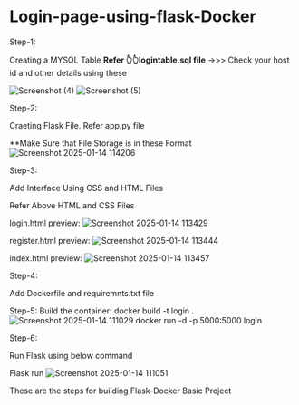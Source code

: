 # Login-page-using-flask-Docker
Step-1:

Creating a MYSQL Table
**Refer 👆👆logintable.sql file**
->>> Check your host id and other details using these

![Screenshot (4)](https://github.com/user-attachments/assets/de96285c-e6d8-403a-acf1-eed976766583)
![Screenshot (5)](https://github.com/user-attachments/assets/625b065f-0d36-4f8d-9104-76ee424679df)

Step-2:

Craeting Flask File.
Refer app.py file

**Make Sure that File Storage is in these Format
![Screenshot 2025-01-14 114206](https://github.com/user-attachments/assets/a03ad9f9-22c8-4bf4-b6b6-f962d5dc0db7)

Step-3:

Add Interface Using CSS and HTML Files

Refer Above HTML and CSS Files

login.html preview:
![Screenshot 2025-01-14 113429](https://github.com/user-attachments/assets/26497708-4589-4ae0-aa5c-0e0bb9b2ed3e)

register.html preview:
![Screenshot 2025-01-14 113444](https://github.com/user-attachments/assets/4a707376-f0bf-48f1-97d4-1466dc531924)

index.html preview:
![Screenshot 2025-01-14 113457](https://github.com/user-attachments/assets/9974c35b-13cc-4138-9b21-98f9d9ae6fbf)


Step-4:

Add Dockerfile and requiremnts.txt file

Step-5:
Build the container:
docker build -t login .
![Screenshot 2025-01-14 111029](https://github.com/user-attachments/assets/53a27954-aa8d-4556-88f2-7b3d4625bac7)
docker run -d -p 5000:5000 login

Step-6:

Run Flask using below command

Flask run
![Screenshot 2025-01-14 111051](https://github.com/user-attachments/assets/e5496fb4-721f-4fb9-8cb0-1df104833dd9)

These are the steps for building Flask-Docker Basic Project





